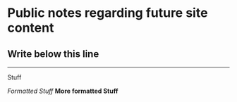 # Public notes regarding future site content

## Write below this line

***

Stuff

_Formatted Stuff_
**More formatted Stuff**
